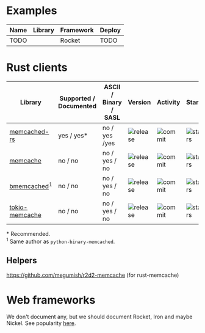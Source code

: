 # Examples

| Name | Library | Framework | Deploy |
| ---  | ---     | ---       | ---    |
| TODO |         | Rocket    | TODO   |

# Rust clients

| Library | Supported / Documented | ASCII / Binary / SASL | Version | Activity | Stars |
| ---     | ---                    | ---                   | ---     | ---      | ---   |
| [memcached-rs](https://github.com/zonyitoo/memcached-rs) | yes / yes\* | no / yes /yes |  ![release](https://img.shields.io/crates/v/memcached-rs.svg?maxAge=3600) | ![commit](https://img.shields.io/github/last-commit/zonyitoo/memcached-rs/master.svg?maxAge=3600) | ![stars](https://img.shields.io/github/stars/zonyitoo/memcached-rs.svg?style=social&maxAge=3600) |
| [memcache](https://github.com/aisk/rust-memcache) | no / no | no / yes / no |  ![release](https://img.shields.io/crates/v/memcache.svg?maxAge=3600) | ![commit](https://img.shields.io/github/last-commit/aisk/rust-memcache/master.svg?maxAge=3600) | ![stars](https://img.shields.io/github/stars/aisk/rust-memcache.svg?style=social&maxAge=3600) |
| [bmemcached](https://github.com/jaysonsantos/bmemcached-rs)<sup>1</sup> | no / no | no / yes / no |  ![release](https://img.shields.io/crates/v/bmemcached.svg?maxAge=3600) | ![commit](https://img.shields.io/github/last-commit/jaysonsantos/bmemcached-rs/master.svg?maxAge=3600) | ![stars](https://img.shields.io/github/stars/jaysonsantos/bmemcached-rs.svg?style=social&maxAge=3600) |
| [tokio-memcache](https://github.com/svartalf/tokio-memcache) | no / no | no / yes / no |  ![release](https://img.shields.io/crates/v/tokio-memcache.svg?maxAge=3600) | ![commit](https://img.shields.io/github/last-commit/svartalf/tokio-memcache/master.svg?maxAge=3600) | ![stars](https://img.shields.io/github/stars/svartalf/tokio-memcache.svg?style=social&maxAge=3600) |

\* Recommended.  
<sup>1</sup> Same author as `python-binary-memcached`.  

## Helpers
https://github.com/megumish/r2d2-memcache (for rust-memcache)

# Web frameworks

We don't document any, but we should document Rocket, Iron and maybe Nickel.
See popularity
[here](http://www.timqian.com/star-history/#SergioBenitez/Rocket&iron/iron&nickel-org/nickel.rs&gotham-rs/gotham&tomaka/rouille).
